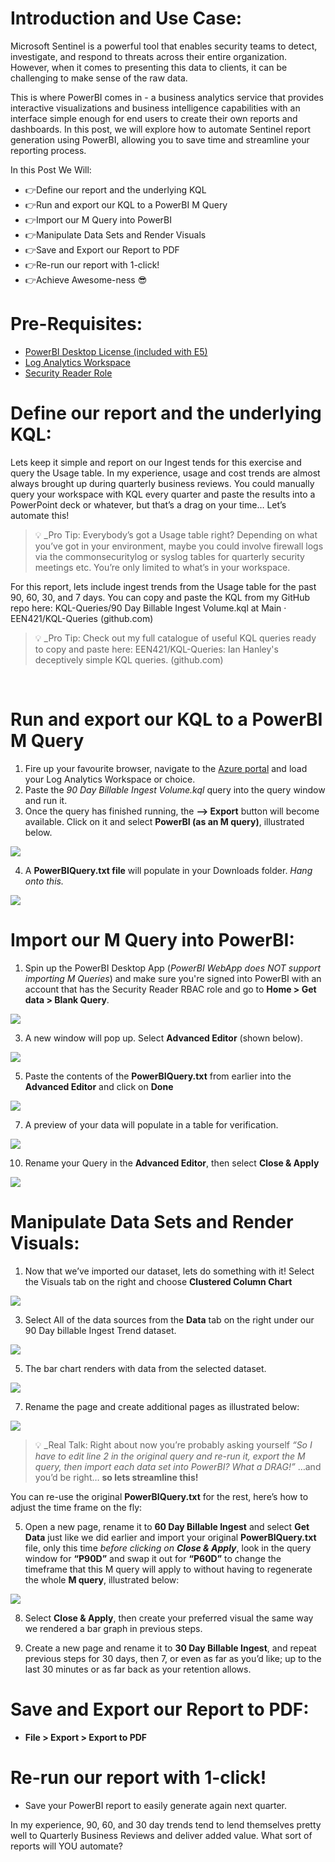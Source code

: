 # Introduction and Use Case: 
Microsoft Sentinel is a powerful tool that enables security teams to detect, investigate, and respond to threats across their entire organization. However, when it comes to presenting this data to clients, it can be challenging to make sense of the raw data. 

This is where PowerBI comes in - a business analytics service that provides interactive visualizations and business intelligence capabilities with an interface simple enough for end users to create their own reports and dashboards. In this post, we will explore how to automate Sentinel report generation using PowerBI, allowing you to save time and streamline your reporting process.

In this Post We Will:
- &#128073;Define our report and the underlying KQL
- &#128073;Run and export our KQL to a PowerBI M Query
- &#128073;Import our M Query into PowerBI
- &#128073;Manipulate Data Sets and Render Visuals
- &#128073;Save and Export our Report to PDF
- &#128073;Re-run our report with 1-click!
- &#128073;Achieve Awesome-ness 😎


# Pre-Requisites:

- [PowerBI Desktop License (included with E5)](https://powerbi.microsoft.com/en-us/pricing/)
-	[Log Analytics Workspace](https://learn.microsoft.com/en-us/azure/azure-monitor/logs/quick-create-workspace?tabs=azure-portal)
-	[Security Reader Role](https://learn.microsoft.com/en-us/azure/role-based-access-control/built-in-roles)

# Define our report and the underlying KQL:
Lets keep it simple and report on our Ingest tends for this exercise and query the Usage table. In my experience, usage and cost trends are almost always brought up during quarterly business reviews. You could manually query your workspace with KQL every quarter and paste the results into a PowerPoint deck or whatever, but that’s a drag on your time… Let’s automate this!

 > &#128161; _Pro Tip:
Everybody’s got a Usage table right? Depending on what you’ve got in your environment, maybe you could involve firewall logs via the commonsecuritylog or syslog tables for quarterly security meetings etc. You’re only limited to what’s in your workspace.


For this report, lets include ingest trends from the Usage table for the past 90, 60, 30, and 7 days. You can copy and paste the KQL from my GitHub repo here: KQL-Queries/90 Day Billable Ingest Volume.kql at Main · EEN421/KQL-Queries (github.com)


 > &#128161; _Pro Tip:
  Check out my full catalogue of useful KQL queries ready to copy and paste here: EEN421/KQL-Queries: Ian Hanley's deceptively simple KQL queries. (github.com)
 
 


# Run and export our KQL to a PowerBI M Query

1.	Fire up your favourite browser, navigate to the [Azure portal](https://portal.azure.com) and load your Log Analytics Workspace or choice.
2.	Paste the *90 Day Billable Ingest Volume.kql* query into the query window and run it.
3.	Once the query has finished running, the **--> Export** button will become available. Click on it and select **PowerBI (as an M query)**, illustrated below.

![](/assets/img/PowerBI%20Reports/1.png)



4.	A **PowerBIQuery.txt file** will populate in your Downloads folder. *Hang onto this.*
  
![](/assets/img/PowerBI%20Reports/2.png)


# Import our M Query into PowerBI:

1.	Spin up the PowerBI Desktop App (*PowerBI WebApp does NOT support importing M Queries*) and make sure you're signed into PowerBI with an account that has the Security Reader RBAC role and go to **Home > Get data > Blank Query**.

![](/assets/img/PowerBI%20Reports/3.png)



3.	A new window will pop up. Select **Advanced Editor** (shown below).

![](/assets/img/PowerBI%20Reports/4.png)
 

5.	Paste the contents of the **PowerBIQuery.txt** from earlier into the **Advanced Editor** and click on **Done**

![](/assets/img/PowerBI%20Reports/5.png)
 

7.	A preview of your data will populate in a table for verification.

![](/assets/img/PowerBI%20Reports/6.png)
 


10.	Rename your Query in the **Advanced Editor**, then select **Close & Apply**

![](/assets/img/PowerBI%20Reports/7.png)



# Manipulate Data Sets and Render Visuals:

1.	Now that we’ve imported our dataset, lets do something with it! Select the Visuals tab on the right and choose **Clustered Column Chart**

![](/assets/img/PowerBI%20Reports/8.png)




3.	Select All of the data sources from the **Data** tab on the right under our 90 Day billable Ingest Trend dataset.

![](/assets/img/PowerBI%20Reports/9.png)




5.	The bar chart renders with data from the selected dataset.

![](/assets/img/PowerBI%20Reports/10.png)
 

7.	Rename the page and create additional pages as illustrated below:

![](/assets/img/PowerBI%20Reports/11.png)
 

 > &#128161; _Real Talk:
Right about now you’re probably asking yourself *“So I have to edit line 2 in the original query and re-run it, export the M query, then import each data set into PowerBI? What a DRAG!”* …and you’d be right… **so lets streamline this!**

You can re-use the original **PowerBIQuery.txt** for the rest, here’s how to adjust the time frame on the fly:

5.	Open a new page, rename it to **60 Day Billable Ingest** and select **Get Data** just like we did earlier and import your original **PowerBIQuery.txt** file, only this time *before clicking on **Close & Apply***, look in the query window for **“P90D”** and swap it out for **“P60D”** to change the timeframe that this M query will apply to without having to regenerate the whole **M query**, illustrated below:
  
![](/assets/img/PowerBI%20Reports/12.png)

 

8.	Select **Close & Apply**, then create your preferred visual the same way we rendered a bar graph in previous steps. 

9.	Create a new page and rename it to **30 Day Billable Ingest**, and repeat previous steps for 30 days, then 7, or even as far as you’d like; up to the last 30 minutes or as far back as your retention allows.


# Save and Export our Report to PDF:
-	**File > Export > Export to PDF**


# Re-run our report with 1-click!
-	Save your PowerBI report to easily generate again next quarter.
    

In my experience, 90, 60, and 30 day trends tend to lend themselves pretty well to Quarterly Business Reviews and deliver added value. What sort of reports will YOU automate? 
